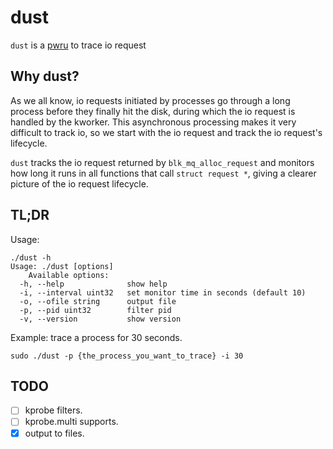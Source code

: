 # dust
`dust` is a [pwru](https://github.com/cilium/pwru) to trace io request
## Why dust?
As we all know, io requests initiated by processes go through a long process before they finally hit the disk, during which the io request is handled by the kworker. This asynchronous processing makes it very difficult to track io, so we start with the io request and track the io request's lifecycle.

`dust` tracks the io request returned by `blk_mq_alloc_request` and monitors how long it runs in all functions that call `struct request *`, giving a clearer picture of the io request lifecycle.
## TL;DR
Usage:

```shell
./dust -h
Usage: ./dust [options]
    Available options:
  -h, --help              show help
  -i, --interval uint32   set monitor time in seconds (default 10)
  -o, --ofile string      output file
  -p, --pid uint32        filter pid
  -v, --version           show version
```
Example: trace a process for 30 seconds.
```shell
sudo ./dust -p {the_process_you_want_to_trace} -i 30
```

## TODO
- [ ] kprobe filters.
- [ ] kprobe.multi supports.
- [x] output to files.